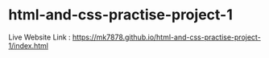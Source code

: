 # html-and-css-practise-project-1

Live Website Link : https://mk7878.github.io/html-and-css-practise-project-1/index.html

